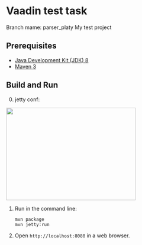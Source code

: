 Vaadin test task
=========
Branch mame: parser_platy 
My test project

Prerequisites
-------------

* [Java Development Kit (JDK) 8](http://www.oracle.com/technetwork/java/javase/downloads/jdk8-downloads-2133151.html)
* [Maven 3](https://maven.apache.org/download.cgi)

Build and Run
-------------
0. jetty conf:

<img src="../master/conf_jetty.jpg" width="350" height="250">

1. Run in the command line:
	```
	mvn package
	mvn jetty:run
	```

2. Open `http://localhost:8080` in a web browser.
